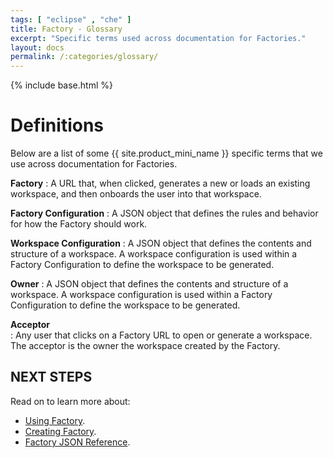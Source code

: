 ```yaml
---
tags: [ "eclipse" , "che" ]
title: Factory - Glossary
excerpt: "Specific terms used across documentation for Factories."
layout: docs
permalink: /:categories/glossary/
---
```

{% include base.html %}

# Definitions  
Below are a list of some {{ site.product_mini_name }} specific terms that we use across documentation for Factories.

**Factory**
: A URL that, when clicked, generates a new or loads an existing workspace, and then onboards the user into that workspace.

**Factory Configuration**
: A JSON object that defines the rules and behavior for how the Factory should work.

**Workspace Configuration**
: A JSON object that defines the contents and structure of a workspace. A workspace configuration is used within a Factory Configuration to define the workspace to be generated.

**Owner**
: A JSON object that defines the contents and structure of a workspace. A workspace configuration is used within a Factory Configuration to define the workspace to be generated.

**Acceptor**  
: Any user that clicks on a Factory URL to open or generate a workspace. The acceptor is the owner the workspace created by the Factory.  


## NEXT STEPS
Read on to learn more about:
- [Using Factory]({{base}}{{site.links["factory-creating"]}}).
- [Creating Factory]({{base}}{{site.links["factory-creating"]}}).
- [Factory JSON Reference]({{base}}{{site.links["factory-json-reference"]}}).
